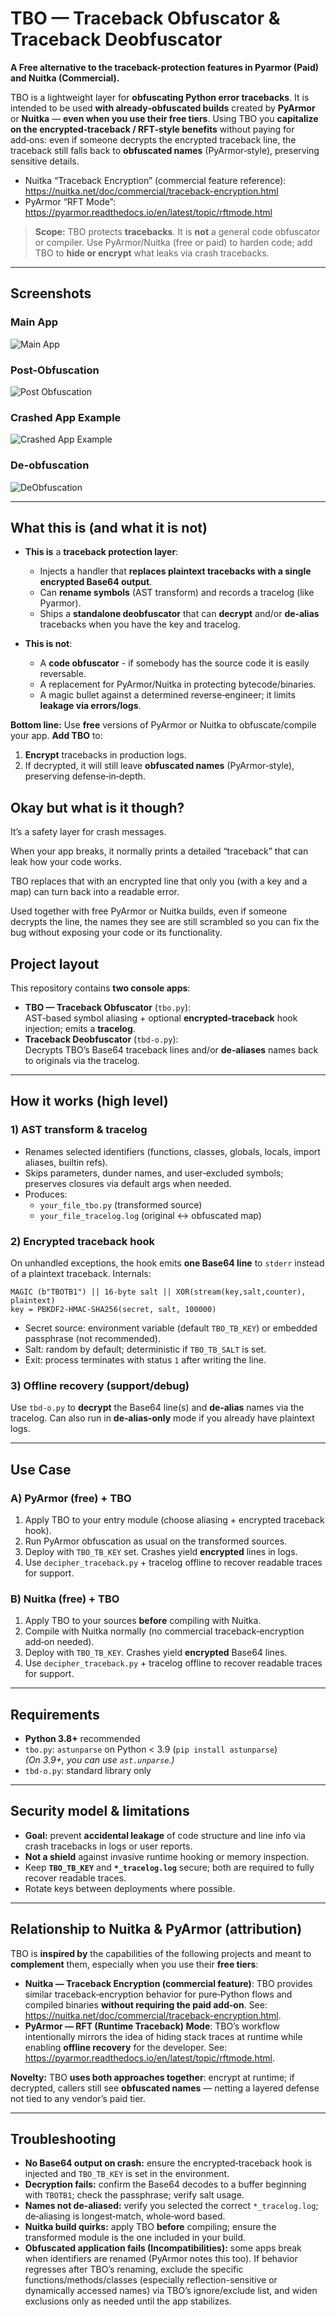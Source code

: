# TBO — Traceback Obfuscator & Traceback Deobfuscator

**A Free alternative to the traceback-protection features in Pyarmor (Paid) and Nuitka (Commercial).**  

TBO is a lightweight layer for **obfuscating Python error tracebacks**. It is intended to be used **with already‑obfuscated builds** created by **PyArmor** or **Nuitka** — **even when you use their free tiers**. Using TBO you **capitalize on the encrypted‑traceback / RFT‑style benefits** without paying for add‑ons: even if someone decrypts the encrypted traceback line, the traceback still falls back to **obfuscated names** (PyArmor‑style), preserving sensitive details.

- Nuitka “Traceback Encryption” (commercial feature reference): <https://nuitka.net/doc/commercial/traceback-encryption.html>  
- PyArmor “RFT Mode”: <https://pyarmor.readthedocs.io/en/latest/topic/rftmode.html>

> **Scope:** TBO protects **tracebacks**. It is **not** a general code obfuscator or compiler. Use PyArmor/Nuitka (free or paid) to harden code; add TBO to **hide or encrypt** what leaks via crash tracebacks.

---

## Screenshots
### Main App
![Main App](https://i.imgur.com/CnCMulV.png)
### Post-Obfuscation
![Post Obfuscation](https://i.imgur.com/FEhPN9Y.png)
### Crashed App Example
![Crashed App Example](https://i.imgur.com/fT43If8.png)
### De-obfuscation
![DeObfuscation](https://i.imgur.com/Tlhwerg.png)

---

## What this is (and what it is not)

- **This is** a **traceback protection layer**:
  - Injects a handler that **replaces plaintext tracebacks with a single encrypted Base64 output**.
  - Can **rename symbols** (AST transform) and records a tracelog (like Pyarmor).
  - Ships a **standalone deobfuscator** that can **decrypt** and/or **de‑alias** tracebacks when you have the key and tracelog.

- **This is not**:
  - A **code obfuscator** - if somebody has the source code it is easily reversable.
  - A replacement for PyArmor/Nuitka in protecting bytecode/binaries.
  - A magic bullet against a determined reverse‑engineer; it limits **leakage via errors/logs**.

**Bottom line:** Use **free** versions of PyArmor or Nuitka to obfuscate/compile your app. **Add TBO** to:
1) **Encrypt** tracebacks in production logs.  
2) If decrypted, it will still leave **obfuscated names** (PyArmor‑style), preserving defense‑in‑depth.

## Okay but what is it though?

It’s a safety layer for crash messages.

When your app breaks, it normally prints a detailed “traceback” that can leak how your code works.

TBO replaces that with an encrypted line that only you (with a key and a map) can turn back into a readable error.

Used together with free PyArmor or Nuitka builds, even if someone decrypts the line, the names they see are still scrambled so you can fix the bug without exposing your code or its functionality.

## Project layout

This repository contains **two console apps**:

- **TBO — Traceback Obfuscator** (`tbo.py`):  
  AST‑based symbol aliasing + optional **encrypted‑traceback** hook injection; emits a **tracelog**.
- **Traceback Deobfuscator** (`tbd-o.py`):  
  Decrypts TBO’s Base64 traceback lines and/or **de‑aliases** names back to originals via the tracelog.

---

## How it works (high level)

### 1) AST transform & tracelog
- Renames selected identifiers (functions, classes, globals, locals, import aliases, builtin refs).
- Skips parameters, dunder names, and user‑excluded symbols; preserves closures via default args when needed.
- Produces:
  - `your_file_tbo.py` (transformed source)
  - `your_file_tracelog.log` (original ↔ obfuscated map)

### 2) Encrypted traceback hook 
On unhandled exceptions, the hook emits **one Base64 line** to `stderr` instead of a plaintext traceback. Internals:

```
MAGIC (b"TBOTB1") || 16-byte salt || XOR(stream(key,salt,counter), plaintext)
key = PBKDF2-HMAC-SHA256(secret, salt, 100000)
```

- Secret source: environment variable (default `TBO_TB_KEY`) or embedded passphrase (not recommended).  
- Salt: random by default; deterministic if `TBO_TB_SALT` is set.  
- Exit: process terminates with status `1` after writing the line.

### 3) Offline recovery (support/debug)
Use `tbd-o.py` to **decrypt** the Base64 line(s) and **de‑alias** names via the tracelog. Can also run in **de‑alias‑only** mode if you already have plaintext logs.

---

## Use Case

### A) PyArmor (free) + TBO
1. Apply TBO to your entry module (choose aliasing + encrypted traceback hook).  
2. Run PyArmor obfuscation as usual on the transformed sources.  
3. Deploy with `TBO_TB_KEY` set. Crashes yield **encrypted** lines in logs.  
4. Use `decipher_traceback.py` + tracelog offline to recover readable traces for support.

### B) Nuitka (free) + TBO
1. Apply TBO to your sources **before** compiling with Nuitka.  
2. Compile with Nuitka normally (no commercial traceback‑encryption add‑on needed).  
3. Deploy with `TBO_TB_KEY`. Crashes yield **encrypted** Base64 lines.  
4. Use `decipher_traceback.py` + tracelog offline to recover readable traces for support.


---

## Requirements

- **Python 3.8+** recommended
- `tbo.py`: `astunparse` on Python < 3.9 (`pip install astunparse`)  
  *(On 3.9+, you can use `ast.unparse`.)*
- `tbd-o.py`: standard library only

---

## Security model & limitations

- **Goal:** prevent **accidental leakage** of code structure and line info via crash tracebacks in logs or user reports.
- **Not a shield** against invasive runtime hooking or memory inspection.
- Keep **`TBO_TB_KEY`** and **`*_tracelog.log`** secure; both are required to fully recover readable traces.
- Rotate keys between deployments where possible.

---

## Relationship to Nuitka & PyArmor (attribution)

TBO is **inspired by** the capabilities of the following projects and meant to **complement** them, especially when you use their **free tiers**:

- **Nuitka — Traceback Encryption (commercial feature)**: TBO provides similar traceback‑encryption behavior for pure‑Python flows and compiled binaries **without requiring the paid add‑on**. See: <https://nuitka.net/doc/commercial/traceback-encryption.html>.  
- **PyArmor — RFT (Runtime Traceback) Mode**: TBO’s workflow intentionally mirrors the idea of hiding stack traces at runtime while enabling **offline recovery** for the developer. See: <https://pyarmor.readthedocs.io/en/latest/topic/rftmode.html>.

**Novelty:** TBO **uses both approaches together**: encrypt at runtime; if decrypted, callers still see **obfuscated names** — netting a layered defense not tied to any vendor’s paid tier.

---

## Troubleshooting

- **No Base64 output on crash:** ensure the encrypted‑traceback hook is injected and `TBO_TB_KEY` is set in the environment.
- **Decryption fails:** confirm the Base64 decodes to a buffer beginning with `TBOTB1`; check the passphrase; verify salt usage.
- **Names not de‑aliased:** verify you selected the correct `*_tracelog.log`; de‑aliasing is longest‑match, whole‑word based.
- **Nuitka build quirks:** apply TBO **before** compiling; ensure the transformed module is the one included in your build.
- **Obfuscated application fails (Incompatibilities):** some apps break when identifiers are renamed (PyArmor notes this too). If behavior regresses after TBO’s renaming, exclude the specific functions/methods/classes (especially reflection-sensitive or dynamically accessed names) via TBO’s ignore/exclude list, and widen exclusions only as needed until the app stabilizes.
